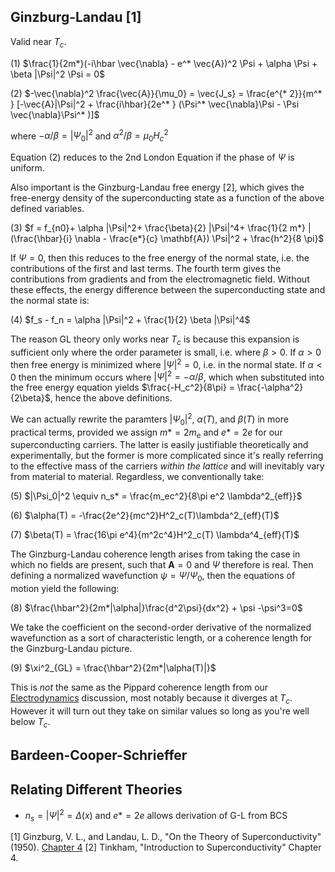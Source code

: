 ## Ginzburg-Landau [1]

Valid near $T_c$.

(1) $\frac{1}{2m*}(-i\hbar \vec{\nabla} - e^* \vec{A})^2 \Psi + \alpha \Psi + \beta |\Psi|^2 \Psi = 0$

(2) $-\vec{\nabla}^2 \frac{\vec{A}}{\mu_0} = \vec{J_s} = \frac{e^{* 2}}{m^* } [-\vec{A}|\Psi|^2 + \frac{i\hbar}{2e^* } (\Psi^* \vec{\nabla}\Psi - \Psi \vec{\nabla}\Psi^* )]$

where $-\alpha/\beta = |\Psi_0|^2$ and $\alpha^2/\beta = \mu_0 H_c^2$

Equation (2) reduces to the 2nd London Equation if the phase of $\Psi$ is uniform.

Also important is the Ginzburg-Landau free energy [2], which gives the free-energy density of the superconducting state as a function of the above defined variables.

(3) $f = f_{n0}+ \alpha |\Psi|^2+ \frac{\beta}{2} |\Psi|^4+ \frac{1}{2 m*} |(\frac{\hbar}{i} \nabla - \frac{e*}{c} \mathbf{A}) \Psi|^2 + \frac{h^2}{8 \pi}$

If $\Psi =0$, then this reduces to the free energy of the normal state, i.e. the contributions of the first and last terms. The fourth term gives the contributions from gradients and from the electromagnetic field. Without these effects, the energy difference between the superconducting state and the normal state is:

(4) $f_s - f_n = \alpha |\Psi|^2 + \frac{1}{2} \beta |\Psi|^4$

The reason GL theory only works near $T_c$ is because this expansion is sufficient only where the order parameter is small, i.e. where $\beta > 0$. If $\alpha >0$ then free energy is minimized where $|\Psi|^2 = 0$, i.e. in the normal state. If $\alpha < 0$ then the minimum occurs where $|\Psi|^2 = -\alpha/\beta$, which when substituted into the free energy equation yields 
$\frac{-H_c^2}{8\pi} = \frac{-\alpha^2}{2\beta}$, hence the above definitions.

We can actually rewrite the paramters $|\Psi_0|^2$, $\alpha(T)$, and $\beta(T)$ in more practical terms, provided we assign $m*=2m_e$ and $e*=2e$ for our superconducting carriers. 
The latter is easily justifiable theoretically and experimentally, but the former is more complicated since it's really referring to the effective mass of the carriers *within the lattice* 
and will inevitably vary from material to material. Regardless, we conventionally take:

(5) $|\Psi_0|^2 \equiv n_s* = \frac{m_ec^2}{8\pi e^2 \lambda^2_{eff}}$

(6) $\alpha(T) = -\frac{2e^2}{mc^2}H^2_c(T)\lambda^2_{eff}(T)$

(7) $\beta(T) = \frac{16\pi e^4}{m^2c^4}H^2_c(T) \lambda^4_{eff}(T)$

The Ginzburg-Landau coherence length arises from taking the case in which no fields are present, such that $\mathbf{A}=0$ and $\Psi$ therefore is real. Then defining a normalized wavefunction $\psi = \Psi/\Psi_0$, then the equations of motion yield the following:

(8) $\frac{\hbar^2}{2m*|\alpha|}\frac{d^2\psi}{dx^2} + \psi -\psi^3=0$

We take the coefficient on the second-order derivative of the normalized wavefunction as a sort of characteristic length, or a coherence length for the Ginzburg-Landau picture.

(9) $\xi^2_{GL} = \frac{\hbar^2}{2m*|\alpha(T)|}$

This is *not* the same as the Pippard coherence length from our [Electrodynamics](#Electrodynamics.md) discussion, most notably because it diverges at $T_c$. However it will turn out they take on similar values so long as you're well below $T_c$.

## Bardeen-Cooper-Schrieffer

## Relating Different Theories

- $n_s = |\Psi|^2 = \Delta(x)$ and $e* = 2e$ allows derivation of G-L from BCS

[1] Ginzburg, V. L., and Landau, L. D., "On the Theory of Superconductivity" (1950). 
[Chapter 4](https://link.springer.com/content/pdf/10.1007/978-3-540-68008-6.pdf)
[2] Tinkham, "Introduction to Superconductivity" Chapter 4.
